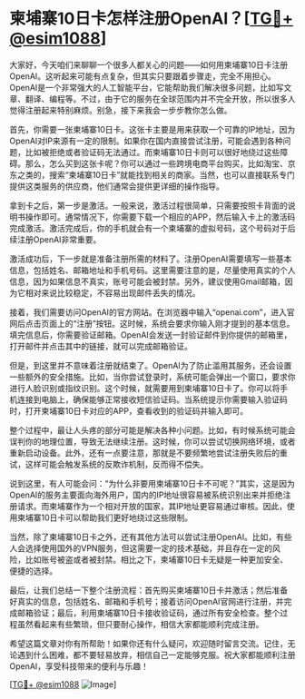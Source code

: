 # 柬埔寨10日卡怎样注册OpenAI？[[TG💪+ @esim1088](https://t.me/s/esim1088)]

大家好，今天咱们来聊聊一个很多人都关心的问题——如何用柬埔寨10日卡注册OpenAI。这听起来可能有点复杂，但其实只要跟着步骤走，完全不用担心。OpenAI是一个非常强大的人工智能平台，它能帮助我们解决很多问题，比如写文章、翻译、编程等。不过，由于它的服务在全球范围内并不完全开放，所以很多人觉得注册起来特别麻烦。别急，接下来我会一步步教你怎么做。

首先，你需要一张柬埔寨10日卡。这张卡主要是用来获取一个可靠的IP地址，因为OpenAI对IP来源有一定的限制。如果你在国内直接尝试注册，可能会遇到各种问题，比如被拒绝或者验证码无法通过。而柬埔寨10日卡则可以很好地绕过这些障碍。那么，怎么买到这张卡呢？你可以通过一些跨境电商平台购买，比如淘宝、京东之类的，搜索“柬埔寨10日卡”就能找到相关的商家。当然，也可以直接联系专门提供这类服务的供应商，他们通常会提供更详细的操作指导。

拿到卡之后，第一步是激活。一般来说，激活过程很简单，只需要按照卡背面的说明书操作即可。通常情况下，你需要下载一个相应的APP，然后输入卡上的激活码完成激活。激活完成后，你的手机就会有一个柬埔寨的虚拟号码，这个号码对于后续注册OpenAI非常重要。

激活成功后，下一步就是准备注册所需的材料了。注册OpenAI需要填写一些基本信息，包括姓名、邮箱地址和手机号码。这里需要注意的是，尽量使用真实的个人信息，因为如果信息不真实，账号可能会被封禁。另外，建议使用Gmail邮箱，因为它相对来说比较稳定，不容易出现邮件丢失的情况。

接着，我们需要访问OpenAI的官方网站。在浏览器中输入“openai.com”，进入官网后点击页面上的“注册”按钮。这时候，系统会要求你输入刚才提到的基本信息。填完信息后，你需要验证邮箱。OpenAI会发送一封验证邮件到你提供的邮箱里，打开邮件并点击其中的链接，就可以完成邮箱验证。

但是，到这里并不意味着注册就结束了。OpenAI为了防止滥用其服务，还会设置一些额外的安全措施。比如，当你尝试登录时，系统可能会弹出一个窗口，要求你进行人脸识别或指纹识别。这个时候，就需要用到柬埔寨10日卡了。你可以将手机连接到电脑上，确保能够正常接收短信验证码。当系统提示你需要输入验证码时，打开柬埔寨10日卡对应的APP，查看收到的验证码并输入即可。

整个过程中，最让人头疼的部分可能是解决各种小问题。比如，有时候系统可能会误判你的地理位置，导致无法继续注册。这时候，你可以尝试切换网络环境，或者重新启动设备。此外，还有一点要注意，那就是不要频繁地尝试注册失败后的重试，这样可能会触发系统的反欺诈机制，反而得不偿失。

说到这里，有人可能会问：“为什么非要用柬埔寨10日卡不可呢？”其实，这是因为OpenAI的服务主要面向海外用户，国内的IP地址很容易被系统识别出来并拒绝注册请求。而柬埔寨作为一个相对开放的国家，其IP地址更容易通过审核。因此，使用柬埔寨10日卡可以帮助我们更好地绕过这些限制。

当然，除了柬埔寨10日卡之外，还有其他方法可以尝试注册OpenAI。比如，有些人会选择使用国外的VPN服务，但这需要一定的技术基础，并且存在一定的风险，比如账号被盗或者被封禁。相比之下，柬埔寨10日卡无疑是一种更加安全、便捷的选择。

最后，让我们总结一下整个注册流程：首先购买柬埔寨10日卡并激活；然后准备好真实的信息，包括姓名、邮箱和手机号；接着访问OpenAI官网进行注册，并完成邮箱验证；最后，利用柬埔寨10日卡接收验证码，通过所有安全检查。整个过程虽然看起来有些繁琐，但只要耐心操作，相信大家都能顺利完成注册。

希望这篇文章对你有所帮助！如果你还有什么疑问，欢迎随时留言交流。记住，无论遇到什么困难，都不要轻易放弃，相信自己一定能够克服。祝大家都能顺利注册OpenAI，享受科技带来的便利与乐趣！

[[TG💪+ @esim1088](https://t.me/s/esim1088) ![Image](https://i.postimg.cc/4NQfJmqS/Snipaste-2025-05-13-00-14-12.png)]